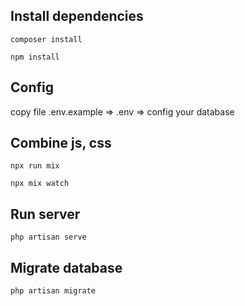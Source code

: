 ## Install dependencies

`composer install`

`npm install`

## Config

copy file .env.example => .env  => config your database

## Combine js, css

`npx run mix`

`npx mix watch`

## Run server

`php artisan serve`

## Migrate database

`php artisan migrate`

